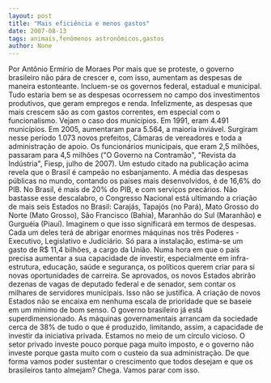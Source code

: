 ```yaml
---
layout: post
title: "Mais eficiência e menos gastos"
date: 2007-08-13
tags: animais,fenômenos astronômicos,gastos
author: None
---
```

Por Ant&ocirc;nio Erm&iacute;rio de Moraes
Por mais que se proteste, o governo brasileiro n&atilde;o p&aacute;ra de crescer e, com isso, aumentam as despesas de maneira estonteante. Incluem-se os governos federal, estadual e municipal. 
Tudo estaria bem se as despesas ocorressem no campo dos investimentos produtivos, que geram empregos e renda. Infelizmente, as despesas que mais crescem s&atilde;o as com gastos correntes, em especial com o funcionalismo. 
Vejam o caso dos munic&iacute;pios. Em 1991, eram 4.491 munic&iacute;pios. 
Em 2005, aumentaram para 5.564, a maioria invi&aacute;vel. Surgiram nesse per&iacute;odo 1.073 novos prefeitos, C&acirc;maras de vereadores e toda a administra&ccedil;&atilde;o de apoio. Os funcion&aacute;rios municipais, que eram 2,5 milh&otilde;es, passaram para 4,5 milh&otilde;es (&quot;O Governo na Contram&atilde;o&quot;, &quot;Revista da Ind&uacute;stria&quot;, Fiesp, julho de 2007). 
Um estudo citado na publica&ccedil;&atilde;o acima revela que o Brasil &eacute; campe&atilde;o no esbanjamento. A m&eacute;dia das despesas p&uacute;blicas no mundo, contando os pa&iacute;ses mais desenvolvidos, &eacute; de 16,6% do PIB. No Brasil, &eacute; mais de 20% do PIB, e com servi&ccedil;os prec&aacute;rios. 
N&atilde;o bastasse esse descalabro, o Congresso Nacional est&aacute; ultimando a cria&ccedil;&atilde;o de mais seis Estados no Brasil: Caraj&aacute;s, Tapaj&oacute;s (no Par&aacute;), Mato Grosso do Norte (Mato Grosso), S&atilde;o Francisco (Bahia), Maranh&atilde;o do Sul (Maranh&atilde;o) e Gurgu&eacute;ia (Piau&iacute;). Imaginem o que isso significar&aacute; em termos de despesas. Cada um deles ter&aacute; de abrigar enormes m&aacute;quinas nos tr&ecirc;s Poderes -Executivo, Legislativo e Judici&aacute;rio. S&oacute; para a instala&ccedil;&atilde;o, estima-se um gasto de R$ 11,4 bilh&otilde;es, a cargo da Uni&atilde;o. 
Numa hora em que o pa&iacute;s precisa aumentar a sua capacidade de investir, especialmente em infra-estrutura, educa&ccedil;&atilde;o, sa&uacute;de e seguran&ccedil;a, os pol&iacute;ticos querem criar para si novas oportunidades de carreira. Se aprovados, os novos Estados abrir&atilde;o dezenas de vagas de deputado federal e de senador, sem contar os milhares de servidores municipais. 
Isso n&atilde;o se justifica. A cria&ccedil;&atilde;o de novos Estados n&atilde;o se encaixa em nenhuma escala de prioridade que se baseie em um m&iacute;nimo de bom senso. O governo brasileiro j&aacute; est&aacute; superdimensionado. As m&aacute;quinas governamentais arrancam da sociedade cerca de 38% de tudo o que &eacute; produzido, limitando, assim, a capacidade de investir da iniciativa privada. 
Estamos no meio de um c&iacute;rculo vicioso. O setor privado investe pouco porque paga muito imposto, e o governo n&atilde;o investe porque gasta muito com o custeio da sua administra&ccedil;&atilde;o. 
De que forma vamos poder sustentar o crescimento que todos desejam e que os brasileiros tanto almejam? Chega. Vamos parar com isso. 

&nbsp; 